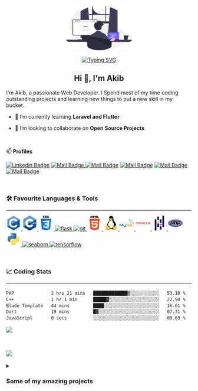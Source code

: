 <div id="header" align="center">
  <!-- <img src="https://media.giphy.com/media/HwBlFQZFcAoUcPHZdX/giphy.gif" width="170" height="170"/> -->
    <img src="main.svg" width="180" height="120"/>
</div>

<div align='center'>

[![Typing SVG](https://readme-typing-svg.herokuapp.com?color=7C76F7&lines=Welcome+To+My+Github+Profile)](https://git.io/typing-svg)

<h2 align="center">Hi 👋, I'm Akib</h2>

</div>

<!-- <h4 align="center">A passionate Web Developer, Linux Enthusiast and Tech Nerd.</h4> -->

I'm Akib, a passionate Web Developer. I Spend most of my time coding outstanding projects and learning new things to put a new skill in my bucket.

- 🌱 I’m currently learning **Laravel and Flutter**

- 👯 I’m looking to collaborate on **Open Source Projects**

<br>

:mailbox:<b> Profiles </b>

[![Linkedin Badge](https://img.shields.io/badge/-Akib-0e76a8?style=flat&labelColor=0e76a8&logo=linkedin&logoColor=white)](https://www.linkedin.com/in/akib99/) [![Mail Badge](https://img.shields.io/badge/Codeforces-445f9d?style=flat&logo=Codeforces&logoColor=white)](https://codeforces.com/profile/Xenon01)[ ![Mail Badge](https://img.shields.io/badge/-LeetCode-FFA116?style=flat&logo=LeetCode&logoColor=black)](https://leetcode.com/dekacore/) [![Mail Badge](https://img.shields.io/badge/Akib-1877F2?style=flat&logo=facebook&logoColor=white)](https://www.facebook.com/profile.php?id=100007907438975) [![Mail Badge](https://img.shields.io/badge/WhatsApp-25D366?style=flat&logo=whatsapp&logoColor=white)](https://wa.link/s103du) [![Mail Badge](https://img.shields.io/badge/Gmail-D14836?style=flat&logo=gmail&logoColor=white)](mailto:saidulislamakib99@gmail.com)

<!-- [![Mail Badge](https://img.shields.io/badge/Portfolio-255E63?style=flat&logo=About.me&logoColor=white)](mailto:islempenywis@gmail.com) -->

<!-- - 🔭 I’m currently working on [Nautilus Actions and Scripts](https://github.com/Akib558/nautilus_actions) -->

<br>

### 🛠️ Favourite Languages & Tools
<hr>
<p align="left"> <a href="https://www.cprogramming.com/" target="_blank" rel="noreferrer"> <img src="https://raw.githubusercontent.com/devicons/devicon/master/icons/c/c-original.svg" alt="c" width="40" height="40"/> </a> <a href="https://www.w3schools.com/cpp/" target="_blank" rel="noreferrer"> <img src="https://raw.githubusercontent.com/devicons/devicon/master/icons/cplusplus/cplusplus-original.svg" alt="cplusplus" width="40" height="40"/> </a> <a href="https://www.w3schools.com/css/" target="_blank" rel="noreferrer"> <img src="https://raw.githubusercontent.com/devicons/devicon/master/icons/css3/css3-original-wordmark.svg" alt="css3" width="40" height="40"/> </a> <a href="https://flask.palletsprojects.com/" target="_blank" rel="noreferrer"> <img src="https://www.vectorlogo.zone/logos/pocoo_flask/pocoo_flask-icon.svg" alt="flask" width="40" height="40"/> </a> <a href="https://git-scm.com/" target="_blank" rel="noreferrer"> <img src="https://www.vectorlogo.zone/logos/git-scm/git-scm-icon.svg" alt="git" width="40" height="40"/> </a> <a href="https://www.w3.org/html/" target="_blank" rel="noreferrer"> <img src="https://raw.githubusercontent.com/devicons/devicon/master/icons/html5/html5-original-wordmark.svg" alt="html5" width="40" height="40"/> </a> <a href="https://www.linux.org/" target="_blank" rel="noreferrer"> <img src="https://raw.githubusercontent.com/devicons/devicon/master/icons/linux/linux-original.svg" alt="linux" width="40" height="40"/> </a> <a href="https://www.mysql.com/" target="_blank" rel="noreferrer"> <img src="https://raw.githubusercontent.com/devicons/devicon/master/icons/mysql/mysql-original-wordmark.svg" alt="mysql" width="40" height="40"/> </a> <a href="https://www.oracle.com/" target="_blank" rel="noreferrer"> <img src="https://raw.githubusercontent.com/devicons/devicon/master/icons/oracle/oracle-original.svg" alt="oracle" width="40" height="40"/> </a> <a href="https://pandas.pydata.org/" target="_blank" rel="noreferrer"> <img src="https://raw.githubusercontent.com/devicons/devicon/2ae2a900d2f041da66e950e4d48052658d850630/icons/pandas/pandas-original.svg" alt="pandas" width="40" height="40"/> </a> <a href="https://www.php.net" target="_blank" rel="noreferrer"> <img src="https://raw.githubusercontent.com/devicons/devicon/master/icons/php/php-original.svg" alt="php" width="40" height="40"/> </a> <a href="https://www.python.org" target="_blank" rel="noreferrer"> <img src="https://raw.githubusercontent.com/devicons/devicon/master/icons/python/python-original.svg" alt="python" width="40" height="40"/> </a> <a href="https://seaborn.pydata.org/" target="_blank" rel="noreferrer"> <img src="https://seaborn.pydata.org/_images/logo-mark-lightbg.svg" alt="seaborn" width="40" height="40"/> </a> <a href="https://www.tensorflow.org" target="_blank" rel="noreferrer"> <img src="https://www.vectorlogo.zone/logos/tensorflow/tensorflow-icon.svg" alt="tensorflow" width="40" height="40"/> </a> </p>

<br>

### 📈 Coding Stats <hr>

<div style="margin:auto">

<!-- <div style="width:70%"> -->

<!--START_SECTION:waka-->

```txt
PHP              2 hrs 21 mins   █████████████▒░░░░░░░░░░░   53.10 %
C++              1 hr 1 min      █████▓░░░░░░░░░░░░░░░░░░░   22.94 %
Blade Template   44 mins         ████░░░░░░░░░░░░░░░░░░░░░   16.61 %
Dart             19 mins         █▓░░░░░░░░░░░░░░░░░░░░░░░   07.31 %
JavaScript       0 secs          ░░░░░░░░░░░░░░░░░░░░░░░░░   00.03 %
```

<!--END_SECTION:waka-->

<!-- </div> -->
<!-- <div style="width:70%"> -->

<a href="https://github.com/anuraghazra/github-readme-stats">
  <img align="center"  src="https://github-readme-stats.vercel.app/api?username=Akib558&show_icons=true&theme=vue" />
</a>
<!-- </div> -->

</div>

<br>
<br>

![](https://komarev.com/ghpvc/?username=Akib558)

<details>

<summary>
<h3>Some of my amazing projects</h3>
</summary>

<center>

[![Readme Card](https://github-readme-stats.vercel.app/api/pin/?username=Akib558&repo=tracko)](https://github.com/Akib558/tracko) [![Readme Card](https://github-readme-stats.vercel.app/api/pin/?username=Akib558&repo=tracko)](https://github.com/Akib558/tracko)

</center>
</div>
